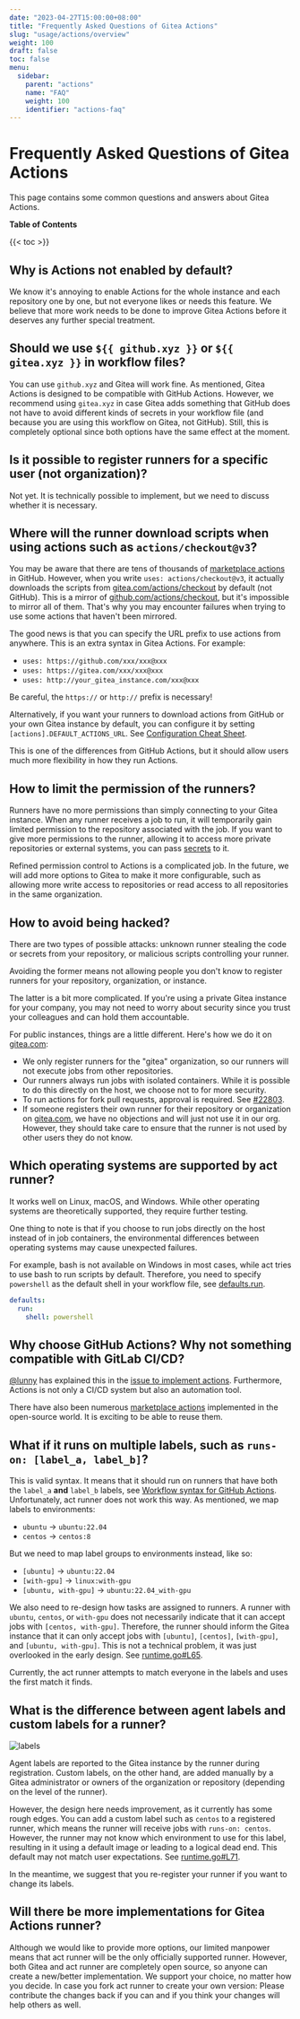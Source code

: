 ```yaml
---
date: "2023-04-27T15:00:00+08:00"
title: "Frequently Asked Questions of Gitea Actions"
slug: "usage/actions/overview"
weight: 100
draft: false
toc: false
menu:
  sidebar:
    parent: "actions"
    name: "FAQ"
    weight: 100
    identifier: "actions-faq"
---
```


# Frequently Asked Questions of Gitea Actions

This page contains some common questions and answers about Gitea Actions.

**Table of Contents**

{{< toc >}}

## Why is Actions not enabled by default?

We know it's annoying to enable Actions for the whole instance and each repository one by one, but not everyone likes or needs this feature.
We believe that more work needs to be done to improve Gitea Actions before it deserves any further special treatment.

## Should we use `${{ github.xyz }}` or `${{ gitea.xyz }}`  in workflow files?

You can use `github.xyz` and Gitea will work fine.
As mentioned, Gitea Actions is designed to be compatible with GitHub Actions.
However, we recommend using `gitea.xyz` in case Gitea adds something that GitHub does not have to avoid different kinds of secrets in your workflow file (and because you are using this workflow on Gitea, not GitHub).
Still, this is completely optional since both options have the same effect at the moment.

## Is it possible to register runners for a specific user (not organization)?

Not yet.
It is technically possible to implement, but we need to discuss whether it is necessary.


## Where will the runner download scripts when using actions such as `actions/checkout@v3`?

You may be aware that there are tens of thousands of [marketplace actions](https://github.com/marketplace?type=actions) in GitHub.
However, when you write `uses: actions/checkout@v3`, it actually downloads the scripts from [gitea.com/actions/checkout](http://gitea.com/actions/checkout) by default (not GitHub).
This is a mirror of [github.com/actions/checkout](http://github.com/actions/checkout), but it's impossible to mirror all of them.
That's why you may encounter failures when trying to use some actions that haven't been mirrored.

The good news is that you can specify the URL prefix to use actions from anywhere.
This is an extra syntax in Gitea Actions.
For example:

- `uses: https://github.com/xxx/xxx@xxx`
- `uses: https://gitea.com/xxx/xxx@xxx`
- `uses: http://your_gitea_instance.com/xxx@xxx`

Be careful, the `https://` or `http://` prefix is necessary!

Alternatively, if you want your runners to download actions from GitHub or your own Gitea instance by default, you can configure it by setting `[actions].DEFAULT_ACTIONS_URL`.
See [Configuration Cheat Sheet](https://docs.gitea.io/en-us/config-cheat-sheet/#actions-actions).

This is one of the differences from GitHub Actions, but it should allow users much more flexibility in how they run Actions.

## How to limit the permission of the runners?

Runners have no more permissions than simply connecting to your Gitea instance.
When any runner receives a job to run, it will temporarily gain limited permission to the repository associated with the job.
If you want to give more permissions to the runner, allowing it to access more private repositories or external systems, you can pass [secrets](https://docs.gitea.io/en-us/usage/secrets/) to it.

Refined permission control to Actions is a complicated job.
In the future, we will add more options to Gitea to make it more configurable, such as allowing more write access to repositories or read access to all repositories in the same organization.

## How to avoid being hacked?

There are two types of possible attacks: unknown runner stealing the code or secrets from your repository, or malicious scripts controlling your runner.

Avoiding the former means not allowing people you don't know to register runners for your repository, organization, or instance.

The latter is a bit more complicated.
If you're using a private Gitea instance for your company, you may not need to worry about security since you trust your colleagues and can hold them accountable.

For public instances, things are a little different.
Here's how we do it on [gitea.com](http://gitea.com/):

- We only register runners for the "gitea" organization, so our runners will not execute jobs from other repositories.
- Our runners always run jobs with isolated containers. While it is possible to do this directly on the host, we choose not to for more security.
- To run actions for fork pull requests, approval is required. See [#22803](https://github.com/go-gitea/gitea/pull/22803).
- If someone registers their own runner for their repository or organization on [gitea.com](http://gitea.com/), we have no objections and will just not use it in our org. However, they should take care to ensure that the runner is not used by other users they do not know.

## Which operating systems are supported by act runner?

It works well on Linux, macOS, and Windows.
While other operating systems are theoretically supported, they require further testing.

One thing to note is that if you choose to run jobs directly on the host instead of in job containers, the environmental differences between operating systems may cause unexpected failures.

For example, bash is not available on Windows in most cases, while act tries to use bash to run scripts by default.
Therefore, you need to specify `powershell` as the default shell in your workflow file, see [defaults.run](https://docs.github.com/en/actions/using-workflows/workflow-syntax-for-github-actions#defaultsrun).

```yaml
defaults:
  run:
    shell: powershell
```

## Why choose GitHub Actions? Why not something compatible with GitLab CI/CD?

[@lunny](https://gitea.com/lunny) has explained this in the [issue to implement actions](https://github.com/go-gitea/gitea/issues/13539).
Furthermore, Actions is not only a CI/CD system but also an automation tool.

There have also been numerous [marketplace actions](https://github.com/marketplace?type=actions) implemented in the open-source world.
It is exciting to be able to reuse them.


## What if it runs on multiple labels, such as `runs-on: [label_a, label_b]`?

This is valid syntax.
It means that it should run on runners that have both the `label_a` **and** `label_b` labels, see [Workflow syntax for GitHub Actions](https://docs.github.com/en/actions/using-workflows/workflow-syntax-for-github-actions#jobsjob_idruns-on).
Unfortunately, act runner does not work this way.
As mentioned, we map labels to environments:

- `ubuntu` → `ubuntu:22.04`
- `centos` → `centos:8`

But we need to map label groups to environments instead, like so:

- `[ubuntu]` → `ubuntu:22.04`
- `[with-gpu]` → `linux:with-gpu`
- `[ubuntu, with-gpu]` → `ubuntu:22.04_with-gpu`

We also need to re-design how tasks are assigned to runners.
A runner with `ubuntu`, `centos`, or `with-gpu` does not necessarily indicate that it can accept jobs with `[centos, with-gpu]`.
Therefore, the runner should inform the Gitea instance that it can only accept jobs with `[ubuntu]`, `[centos]`, `[with-gpu]`, and `[ubuntu, with-gpu]`.
This is not a technical problem, it was just overlooked in the early design.
See [runtime.go#L65](https://gitea.com/gitea/act_runner/src/commit/90b8cc6a7a48f45cc28b5ef9660ebf4061fcb336/runtime/runtime.go#L65).

Currently, the act runner attempts to match everyone in the labels and uses the first match it finds.

## What is the difference between agent labels and custom labels for a runner?

![labels](/images/usage/actions/labels.png)

Agent labels are reported to the Gitea instance by the runner during registration.
Custom labels, on the other hand, are added manually by a Gitea administrator or owners of the organization or repository (depending on the level of the runner).

However, the design here needs improvement, as it currently has some rough edges.
You can add a custom label such as `centos` to a registered runner, which means the runner will receive jobs with `runs-on: centos`.
However, the runner may not know which environment to use for this label, resulting in it using a default image or leading to a logical dead end.
This default may not match user expectations.
See [runtime.go#L71](https://gitea.com/gitea/act_runner/src/commit/90b8cc6a7a48f45cc28b5ef9660ebf4061fcb336/runtime/runtime.go#L71).

In the meantime, we suggest that you re-register your runner if you want to change its labels.

## Will there be more implementations for Gitea Actions runner?

Although we would like to provide more options, our limited manpower means that act runner will be the only officially supported runner.
However, both Gitea and act runner are completely open source, so anyone can create a new/better implementation.
We support your choice, no matter how you decide.
In case you fork act runner to create your own version: Please contribute the changes back if you can and if you think your changes will help others as well.




